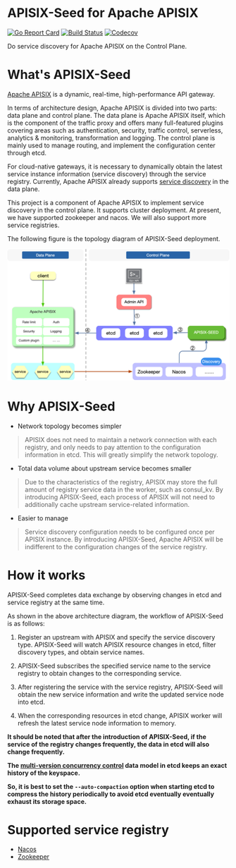 # APISIX-Seed for Apache APISIX
[![Go Report Card](https://goreportcard.com/badge/github.com/api7/apisix-seed)](https://goreportcard.com/report/github.com/api7/apisix-seed)
[![Build Status](https://github.com/api7/apisix-seed/workflows/unit-test-ci/badge.svg?branch=main)](https://github.com/api7/apisix-seed/actions)
[![Codecov](https://codecov.io/gh/api7/apisix-seed/branch/main/graph/badge.svg)](https://codecov.io/gh/api7/apisix-seed)

Do service discovery for Apache APISIX on the Control Plane.

# What's APISIX-Seed
[Apache APISIX](https://github.com/apache/apisix) is a dynamic, real-time, high-performance API gateway.

In terms of architecture design, Apache APISIX is divided into two parts: data plane and control plane. The data plane is Apache APISIX itself, which is the component of the traffic proxy and offers many full-featured plugins covering areas such as authentication, security, traffic control, serverless, analytics & monitoring, transformation and logging.
The control plane is mainly used to manage routing, and implement the configuration center through etcd.

For cloud-native gateways, it is necessary to dynamically obtain the latest service instance information (service discovery) through the service registry. Currently, Apache APISIX already supports [service discovery](https://github.com/apache/apisix/blob/master/docs/en/latest/discovery.md) in the data plane.

This project is a component of Apache APISIX to implement service discovery in the control plane. It supports cluster deployment. At present, we have supported zookeeper and nacos. We will also support more service registries.

The following figure is the topology diagram of APISIX-Seed deployment.

![apisix-seed overview](./docs/assets/images/apisix-seed-overview.png)

# Why APISIX-Seed
- Network topology becomes simpler

> APISIX does not need to maintain a network connection with each registry, and only needs to pay attention to the configuration information in etcd. This will greatly simplify the network topology.

- Total data volume about upstream service becomes smaller
> Due to the characteristics of the registry, APISIX may store the full amount of registry service data in the worker, such as consul_kv. By introducing APISIX-Seed, each process of APISIX will not need to additionally cache upstream service-related information.

- Easier to manage
> Service discovery configuration needs to be configured once per APISIX instance. By introducing APISIX-Seed, Apache APISIX will be indifferent to the configuration changes of the service registry.

# How it works
APISIX-Seed completes data exchange by observing changes in etcd and service registry at the same time.

As shown in the above architecture diagram, the workflow of APISIX-Seed is as follows:

1. Register an upstream with APISIX and specify the service discovery type. APISIX-Seed will watch APISIX resource changes in etcd, filter discovery types, and obtain service names.

2. APISIX-Seed subscribes the specified service name to the service registry to obtain changes to the corresponding service.

3. After registering the service with the service registry, APISIX-Seed will obtain the new service information and write the updated service node into etcd.

4. When the corresponding resources in etcd change, APISIX worker will refresh the latest service node information to memory.

**It should be noted that after the introduction of APISIX-Seed, if the service of the registry changes frequently, the data in etcd will also change frequently.**

**The [multi-version concurrency control](https://etcd.io/docs/v3.5/learning/api/#revisions) data model in etcd keeps an exact history of the keyspace.**

**So, it is best to set the `--auto-compaction` option when starting etcd to compress the history periodically to avoid etcd eventually eventually exhaust its storage space.**

# Supported service registry

- [Nacos](docs/en/latest/nacos.md)
- [Zookeeper](docs/en/latest/zookeeper.md)
